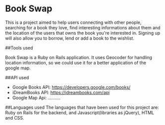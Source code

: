 # Book Swap

This is a project aimed to help users connecting with other people, searching for a book they love, find interesting informations about them and the location of the users that owns the book you're interested in. 
Signing up will also allow you to borrow, lend or add a book to the wishlist. 

##Tools used

Book Swap is a Ruby on Rails application. It uses Geocoder for handling location information, so we could use it for a better application of the google map. 

##API used
- Google Books API: https://developers.google.com/books/  
- iDreamBooks API: https://idreambooks.com/api
- Google Map Api: ..........

##Languages used
The languages that have been used for this project are: Ruby on Rails for the backend, and Javascript(libraries as jQuery), HTML and CSS.